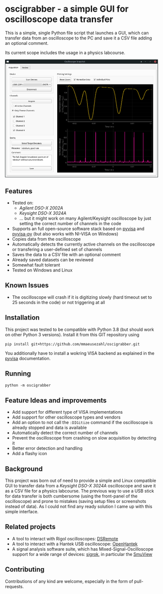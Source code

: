 # oscigrabber - a simple GUI for oscilloscope data transfer

This is a simple, single Python file script that launches a GUI, which can
transfer data from an oscilloscope to the PC and save it a CSV file adding an
optional comment.

Its current scope includes the usage in a physics labcourse.

![Screenhot of the GUI](https://github.com/mmaeusezahl/oscigrabber/blob/master/screenshot/screenshot.png?raw=true)

## Features

* Tested on:
  * *Agilent DSO-X 2002A*
  * *Keysight DSO-X 3024A*
  * ... but it might work on many Agilent/Keysight oscilloscope by just setting
    the correct number of channels in the code
* Supports an full open-source software stack based on
  [pyvisa](https://github.com/pyvisa/pyvisa) and
  [pyvisa-py](https://github.com/pyvisa/pyvisa-py)
  (but also works with NI-VISA on Windows)
* Copies data from the oscilloscope
* Automatically detects the currently active channels on the oscilloscope or
  transfering a user-defined set of channels
* Saves the data to a CSV file with an optional comment
* Already saved datasets can be reviewed
* Somewhat fault tolerant
* Tested on Windows and Linux

## Known Issues

* The oscilloscope will crash if it is digitizing slowly (hard timeout set
  to 25 seconds in the code) or not triggering at all

## Installation

This project was tested to be compatible with Python 3.8 (but should work on
other Python 3 versions). Install it from this GIT repository using

```
pip install git+https://github.com/mmaeusezahl/oscigrabber.git
```

You additionally have to install a wokring VISA backend as explained in the 
[pyvisa](https://github.com/pyvisa/pyvisa) documentation.

## Running

```
python -m oscigrabber 
```

## Feature Ideas and improvements

* Add support for different type of VISA implementations
* Add support for other oscilloscope types and vendors
* Add an option to not call the ``:DIGitize`` command if the oscilloscope is
  already stopped and data is available
* Automatically detect the correct number of channels
* Prevent the oscilloscope from crashing on slow acquisition by detecting it
* Better error detection and handling
* Add a flashy icon

## Background

This project was born out of need to provide a simple and Linux compatible GUI
to transfer data from a *Keysight DSO-X 3024A* oscilloscope and save it as a
CSV file for a physics labcourse. The previous way to use a USB stick for
data transfer is both cumbersome (using the front-panel of the oscilloscope) and
prone to mistakes (saving setup files or screenshots instead of data).
As I could not find any ready solution I came up with this simple interface.

## Related projects

* A tool to interact with Rigol oscilloscopes: [DSRemote](https://gitlab.com/Teuniz/DSRemote)
* A tool to interact with a Hantek USB oscilloscope: [OpenHantek](https://github.com/OpenHantek/openhantek)
* A signal analysis software suite, which has Mixed-Signal-Oscilloscope support for a wide range of devices:
  [sigrok](https://sigrok.org/wiki/Main_Page), in particular the
  [SmuView](https://sigrok.org/wiki/SmuView)

## Contributing

Contributions of any kind are welcome, especially in the form of pull-requests.
